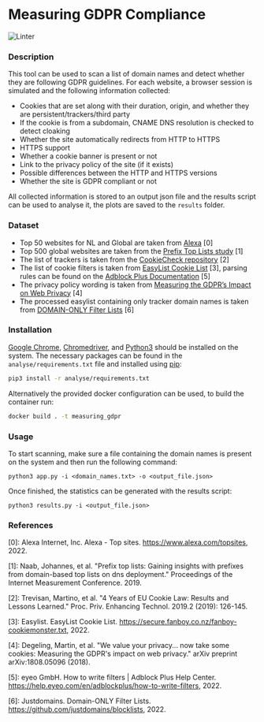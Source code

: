 # Measuring GDPR Compliance

![Linter](https://github.com/paolokazemi/Measuring-GDPR-Compliance/actions/workflows/linter.yml/badge.svg)

### Description
This tool can be used to scan a list of domain names and detect whether they are following GDPR guidelines. For each website, a browser session is simulated and the following information collected:
- Cookies that are set along with their duration, origin, and whether they are persistent/trackers/third party
- If the cookie is from a subdomain, CNAME DNS resolution is checked to detect cloaking
- Whether the site automatically redirects from HTTP to HTTPS
- HTTPS support
- Whether a cookie banner is present or not
- Link to the privacy policy of the site (if it exists)
- Possible differences between the HTTP and HTTPS versions
- Whether the site is GDPR compliant or not

All collected information is stored to an output json file and the results script can be used to analyse it, the plots are saved to the `results` folder.

### Dataset
- Top 50 websites for NL and Global are taken from [Alexa](https://www.alexa.com/topsites) \[0\]
- Top 500 global websites are taken from the [Prefix Top Lists study](https://prefixtoplists.net.in.tum.de/) \[1\]
- The list of trackers is taken from the [CookieCheck repository](https://github.com/CookieChecker/CookieCheckSourceCode) \[2\]
- The list of cookie filters is taken from [EasyList Cookie List](https://secure.fanboy.co.nz/fanboy-cookiemonster.txt) \[3\], parsing rules can be found on the [Adblock Plus Documentation](https://help.eyeo.com/en/adblockplus/how-to-write-filters) \[5\]
- The privacy policy wording is taken from [Measuring the GDPR’s Impact on Web Privacy](https://github.com/RUB-SysSec/we-value-your-privacy) \[4\]
- The processed easylist containing only tracker domain names is taken from [DOMAIN-ONLY Filter Lists](https://github.com/justdomains/blocklists) \[6\]

### Installation
[Google Chrome](https://www.google.com/chrome/), [Chromedriver](https://chromedriver.chromium.org/), and [Python3](https://www.python.org/) should be installed on the system. The necessary packages can be found in the `analyse/requirements.txt` file and installed using [pip](https://github.com/pypa/pip):
```bash
pip3 install -r analyse/requirements.txt
```

Alternatively the provided docker configuration can be used, to build the container run:
```bash
docker build . -t measuring_gdpr
```

### Usage
To start scanning, make sure a file containing the domain names is present on the system and then run the following command:
```
python3 app.py -i <domain_names.txt> -o <output_file.json>
```
Once finished, the statistics can be generated with the results script:
```
python3 results.py -i <output_file.json>
```

### References
\[0\]: Alexa Internet, Inc. Alexa - Top sites. https://www.alexa.com/topsites, 2022.

\[1\]: Naab, Johannes, et al. "Prefix top lists: Gaining insights with prefixes from domain-based top lists on dns deployment." Proceedings of the Internet Measurement Conference. 2019.

\[2\]: Trevisan, Martino, et al. "4 Years of EU Cookie Law: Results and Lessons Learned." Proc. Priv. Enhancing Technol. 2019.2 (2019): 126-145.

\[3\]: Easylist. EasyList Cookie List. https://secure.fanboy.co.nz/fanboy-cookiemonster.txt, 2022.

\[4\]: Degeling, Martin, et al. "We value your privacy... now take some cookies: Measuring the GDPR's impact on web privacy." arXiv preprint arXiv:1808.05096 (2018).

\[5\]: eyeo GmbH. How to write filters | Adblock Plus Help Center. https://help.eyeo.com/en/adblockplus/how-to-write-filters, 2022.

\[6\]: Justdomains. Domain-ONLY Filter Lists. https://github.com/justdomains/blocklists, 2022.
